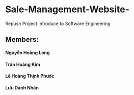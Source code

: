 # Sale-Management-Website-
Repush Project Introduce to Software Engineering
## Members:
#### Nguyễn Hoàng Long
#### Trần Hoàng Kim
#### Lê Hoàng Thịnh Phước
#### Lưu Danh Nhân
